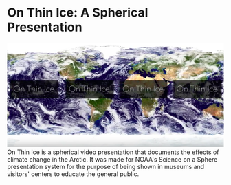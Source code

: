 # On Thin Ice: A Spherical Presentation
<img src="/images/on_thin_ice.png?raw=true"/>
On Thin Ice is a spherical video presentation that documents the effects of climate change in the Arctic. It was made for NOAA's Science on a Sphere presentation system for the purpose of being shown in museums and visitors' centers to educate the general public.

